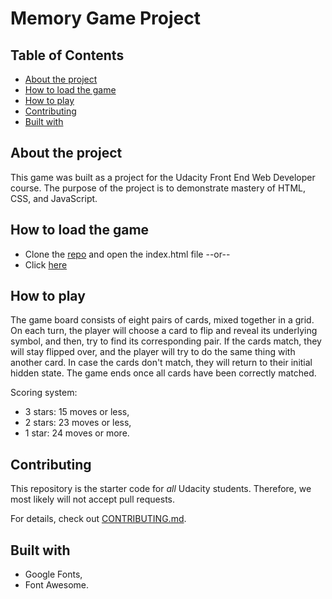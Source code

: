 # Memory Game Project

## Table of Contents

* [About the project](#About)
* [How to load the game](#loading)
* [How to play](#loading)
* [Contributing](#contributing)
* [Built with](#Built)

## About the project

This game was built as a project for the Udacity Front End Web Developer course. The purpose of the project is to demonstrate mastery of HTML, CSS, and JavaScript.

## How to load the game

*  Clone the [repo](https://github.com/marceldpr/Udacity-Memory-Game.git) and open the index.html file --or--
*  Click [here](http://htmlpreview.github.io/?https://github.com/marceldpr/Udacity-Memory-Game/blob/master/index.html)

## How to play

The game board consists of eight pairs of cards, mixed together in a grid. 
On each turn, the player will choose a card to flip and reveal its underlying symbol, and then, try to find its corresponding pair.
If the cards match, they will stay flipped over, and the player will try to do the same thing with another card.
In case the cards don't match, they will return to their initial hidden state.
The game ends once all cards have been correctly matched.

Scoring system:

*  3 stars: 15 moves or less,
*  2 stars: 23 moves or less,
*  1 star: 24 moves or more.

## Contributing

This repository is the starter code for _all_ Udacity students. Therefore, we most likely will not accept pull requests.

For details, check out [CONTRIBUTING.md](CONTRIBUTING.md).

## Built with

* Google Fonts,
* Font Awesome.